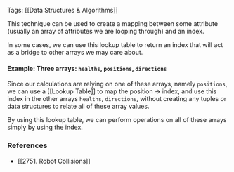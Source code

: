 
Tags: [[Data Structures & Algorithms]]

This technique can be used to create a mapping between some attribute (usually an array of attributes we are looping through) and an index. 

In some cases, we can use this lookup table to return an index that will act as a bridge to other arrays we may care about. 

#### Example: Three arrays: `healths`, `positions`, `directions`
Since our calculations are relying on one of these arrays, namely `positions`, we can use a [[Lookup Table]] to map the position -> index, and use this index in the other arrays `healths`, `directions`, without creating any tuples or data structures to relate all of these array values. 

By using this lookup table, we can perform operations on all of these arrays simply by using the index. 

### References
- [[2751. Robot Collisions]]

